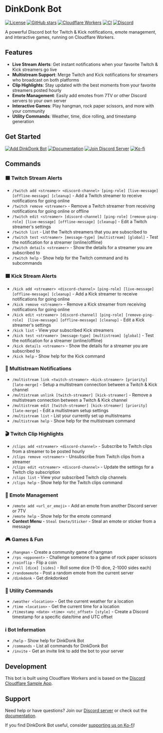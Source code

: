 # DinkDonk Bot
[![License](https://img.shields.io/github/license/svglol/dinkdonkbot)](LICENSE)
[![GitHub stars](https://img.shields.io/github/stars/svglol/dinkdonkbot?style=social)](https://github.com/svglol/dinkdonkbot/stargazers)
[![Cloudflare Workers](https://img.shields.io/badge/Cloudflare-Workers-F68212?logo=cloudflare)](https://workers.cloudflare.com)
[![CI](https://github.com/svglol/dinkdonkbot/actions/workflows/ci.yml/badge.svg)](https://github.com/svglol/dinkdonkbot/actions/workflows/ci.yml)
[![Discord](https://img.shields.io/badge/Join-Discord-5865F2?style=flat&logo=discord&logoColor=white)](https://discord.gg/NuY7Tnrb6F)

A powerful Discord bot for Twitch & Kick notifications, emote management, and interactive games, running on Cloudflare Workers.

## Features
- **Live Stream Alerts**: Get instant notifications when your favorite Twitch & Kick streamers go live
- **Multistream Support**: Merge Twitch and Kick notifications for streamers who broadcast on both platforms
- **Clip Highlights**: Stay updated with the best moments from your favorite streamers posted hourly
- **Emote Management**: Easily add emotes from 7TV or other Discord servers to your own server
- **Interactive Games**: Play hangman, rock paper scissors, and more with your community
- **Utility Commands**: Weather, time, dice rolling, and timestamp generation

## Get Started
[![Add DinkDonk Bot](https://img.shields.io/badge/Add%20to-Discord-5865F2?style=for-the-badge&logo=discord&logoColor=white)](https://discord.com/oauth2/authorize?client_id=1227866873220173824&permissions=8797166895104&scope=applications.commands+bot)
[![Documentation](https://img.shields.io/badge/Read-Documentation-blue?style=for-the-badge&logo=gitbook&logoColor=white)](https://svglol.github.io/dinkdonkbot/)
[![Join Discord Server](https://img.shields.io/badge/Join%20Discord-Server-5865F2?style=for-the-badge&logo=discord&logoColor=white)](https://discord.gg/NuY7Tnrb6F)
[![Ko-fi](https://img.shields.io/badge/Support%20us-fc4c58?style=for-the-badge&logo=ko-fi&logoColor=white)](https://ko-fi.com/svglol)

## Commands

### 🟪 Twitch Stream Alerts
- `/twitch add <streamer> <discord-channel> [ping-role] [live-message] [offline-message] [cleanup]` - Add a Twitch streamer to receive notifications for going online
- `/twitch remove <streamer>` - Remove a Twitch streamer from receiving notifications for going online or offline
- `/twitch edit <streamer> [discord-channel] [ping-role] [remove-ping-role] [live-message] [offline-message] [cleanup]` - Edit a Twitch streamer's settings
- `/twitch list` - List the Twitch streamers that you are subscribed to
- `/twitch test <streamer> [message-type] [multistream] [global]` - Test the notification for a streamer (online/offline)
- `/twitch details <streamer>` - Show the details for a streamer you are subscribed to
- `/twitch help` - Show help for the Twitch command and its subcommands

### 🟩 Kick Stream Alerts
- `/kick add <streamer> <discord-channel> [ping-role] [live-message] [offline-message] [cleanup]` - Add a Kick streamer to receive notifications for going online
- `/kick remove <streamer>` - Remove a Kick streamer from receiving notifications for going online
- `/kick edit <streamer> [discord-channel] [ping-role] [remove-ping-role]  [live-message] [offline-message] [cleanup]` - Edit a Kick streamer's settings
- `/kick list` - View your subscribed Kick streamers
- `/kick test <streamer> [message-type] [multistream] [global]` - Test the notification for a streamer (online/offline)
- `/kick details <streamer>` - Show the details for a streamer you are subscribed to
- `/kick help` - Show help for the Kick command

### 🔗 Multistream Notifications
- `/multistream link <twitch-streamer> <kick-streamer> [priority] [late-merge]` - Setup a multistream connection between a Twitch & Kick channel
- `/multistream unlink [twitch-streamer] [kick-streamer]` - Remove a multistream connection between a Twitch & Kick channel
- `/multistream edit [twitch-streamer] [kick-streamer] [priority] [late-merge]` - Edit a multistream setup settings
- `/multistream list` - List your currently set up multistreams
- `/multistream help` - Show help for the multistream command

### 🎬 Twitch Clip Highlights
- `/clips add <streamer> <discord-channel>` - Subscribe to Twitch clips from a streamer to be posted hourly
- `/clips remove <streamer>` - Unsubscribe from Twitch clips from a streamer
- `/clips edit <streamer> <discord-channel>` - Update the settings for a Twitch clip subscription
- `/clips list` - View your subscribed Twitch clip channels
- `/clips help` - Show help for the Twitch clips command

### 🥳 Emote Management
- `/emote add <url_or_emoji>` - Add an emote from another Discord server or 7TV
- `/emote help` - Show help for the emote command
- **Context Menu** - `Steal Emote/Sticker` - Steal an emote or sticker from a message

### 🎮 Games & Fun
- `/hangman` - Create a community game of hangman
- `/rps <opponent>` - Challenge someone to a game of rock paper scissors
- `/coinflip` - Flip a coin
- `/roll [dice] [sides]` - Roll some dice (1-10 dice, 2-1000 sides each)
- `/randomemote` - Post a random emote from the current server
- `/dinkdonk` - Get dinkdonked

### 🔧 Utility Commands
- `/weather <location>` - Get the current weather for a location
- `/time <location>` - Get the current time for a location
- `/timestamp <date> <time> <utc_offset> [style]` - Create a Discord timestamp for a specific date/time and UTC offset

### ℹ️ Bot Information
- `/help` - Show help for DinkDonk Bot
- `/commands` - List all commands for DinkDonk Bot
- `/invite` - Get an invite link to add the bot to your server

## Development
This bot is built using Cloudflare Workers and is based on the [Discord Cloudflare Sample App](https://github.com/discord/cloudflare-sample-app).

## Support
Need help or have questions? Join our [Discord server](https://discord.gg/NuY7Tnrb6F) or check out the [documentation](https://svglol.github.io/dinkdonkbot/).

If you find DinkDonk Bot useful, consider [supporting us on Ko-fi](https://ko-fi.com/svglol)!